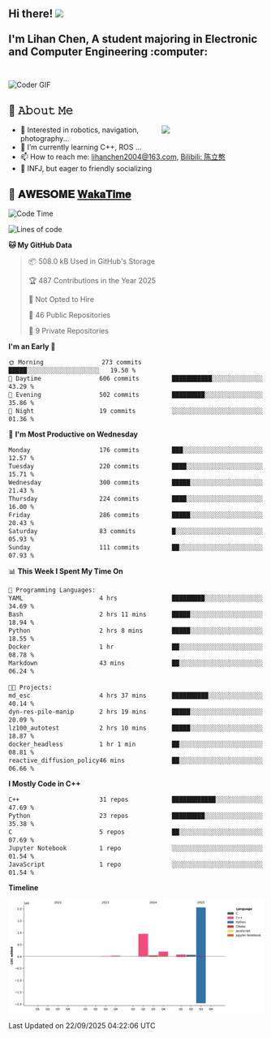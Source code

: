 <h2 align="left">
 <abc>
  <br>Hi there! <img src="https://user-images.githubusercontent.com/42378118/110234147-e3259600-7f4e-11eb-95be-0c4047144dea.gif" width="30"><br>
  <br> I'm Lihan Chen, A student majoring in Electronic and Computer Engineering :computer:<br>
  <br>
 </abc>
</h2>

<img align="center" src="https://media.giphy.com/media/SWoSkN6DxTszqIKEqv/giphy.gif" alt="Coder GIF" width="500">

## :book: 𝙰𝚋𝚘𝚞𝚝 𝙼𝚎

<img align="right" width="40%" src="https://github-readme-stats.vercel.app/api?username=LihanChen2004&show_icons=true&icon_color=CE1D2D&text_color=718096&bg_color=ffffff&hide_title=true" />

- 🌟 Interested in robotics, navigation, photography...
- 🌱 I’m currently learning C++, ROS ... 
- 📫 How to reach me: lihanchen2004@163.com, [Bilibili: 陈立憨](https://space.bilibili.com/170786212)
- 👯 INFJ, but eager to friendly socializing

## 📜 𝐀𝐖𝐄𝐒𝐎𝐌𝐄 [𝐖𝐚𝐤𝐚𝐓𝐢𝐦𝐞](https://github.com/anmol098/waka-readme-stats)

<!--START_SECTION:waka-->
![Code Time](http://img.shields.io/badge/Code%20Time-1%2C479%20hrs%2011%20mins-blue)

![Lines of code](https://img.shields.io/badge/From%20Hello%20World%20I%27ve%20Written-3.4%20million%20lines%20of%20code-blue)

**🐱 My GitHub Data** 

> 📦 508.0 kB Used in GitHub's Storage 
 > 
> 🏆 487 Contributions in the Year 2025
 > 
> 🚫 Not Opted to Hire
 > 
> 📜 46 Public Repositories 
 > 
> 🔑 9 Private Repositories 
 > 
**I'm an Early 🐤** 

```text
🌞 Morning                273 commits         █████░░░░░░░░░░░░░░░░░░░░   19.50 % 
🌆 Daytime                606 commits         ███████████░░░░░░░░░░░░░░   43.29 % 
🌃 Evening                502 commits         █████████░░░░░░░░░░░░░░░░   35.86 % 
🌙 Night                  19 commits          ░░░░░░░░░░░░░░░░░░░░░░░░░   01.36 % 
```
📅 **I'm Most Productive on Wednesday** 

```text
Monday                   176 commits         ███░░░░░░░░░░░░░░░░░░░░░░   12.57 % 
Tuesday                  220 commits         ████░░░░░░░░░░░░░░░░░░░░░   15.71 % 
Wednesday                300 commits         █████░░░░░░░░░░░░░░░░░░░░   21.43 % 
Thursday                 224 commits         ████░░░░░░░░░░░░░░░░░░░░░   16.00 % 
Friday                   286 commits         █████░░░░░░░░░░░░░░░░░░░░   20.43 % 
Saturday                 83 commits          █░░░░░░░░░░░░░░░░░░░░░░░░   05.93 % 
Sunday                   111 commits         ██░░░░░░░░░░░░░░░░░░░░░░░   07.93 % 
```


📊 **This Week I Spent My Time On** 

```text
💬 Programming Languages: 
YAML                     4 hrs               █████████░░░░░░░░░░░░░░░░   34.69 % 
Bash                     2 hrs 11 mins       █████░░░░░░░░░░░░░░░░░░░░   18.94 % 
Python                   2 hrs 8 mins        █████░░░░░░░░░░░░░░░░░░░░   18.55 % 
Docker                   1 hr                ██░░░░░░░░░░░░░░░░░░░░░░░   08.78 % 
Markdown                 43 mins             ██░░░░░░░░░░░░░░░░░░░░░░░   06.24 % 

🐱‍💻 Projects: 
md_esc                   4 hrs 37 mins       ██████████░░░░░░░░░░░░░░░   40.14 % 
dyn-res-pile-manip       2 hrs 19 mins       █████░░░░░░░░░░░░░░░░░░░░   20.09 % 
lz100_autotest           2 hrs 10 mins       █████░░░░░░░░░░░░░░░░░░░░   18.87 % 
docker_headless          1 hr 1 min          ██░░░░░░░░░░░░░░░░░░░░░░░   08.81 % 
reactive_diffusion_policy46 mins             ██░░░░░░░░░░░░░░░░░░░░░░░   06.66 % 
```

**I Mostly Code in C++** 

```text
C++                      31 repos            ████████████░░░░░░░░░░░░░   47.69 % 
Python                   23 repos            █████████░░░░░░░░░░░░░░░░   35.38 % 
C                        5 repos             ██░░░░░░░░░░░░░░░░░░░░░░░   07.69 % 
Jupyter Notebook         1 repo              ░░░░░░░░░░░░░░░░░░░░░░░░░   01.54 % 
JavaScript               1 repo              ░░░░░░░░░░░░░░░░░░░░░░░░░   01.54 % 
```



**Timeline**

![Lines of Code chart](https://raw.githubusercontent.com/LihanChen2004/LihanChen2004/main/assets/bar_graph.png)


 Last Updated on 22/09/2025 04:22:06 UTC
<!--END_SECTION:waka-->

<!--
**LihanChen2004/LihanChen2004** is a ✨ _special_ ✨ repository because its `README.md` (this file) appears on your GitHub profile.

Here are some ideas to get you started:

- 🔭 I’m currently working on ...
- 🌱 I’m currently learning ...
- 👯 I’m looking to collaborate on ...
- 🤔 I’m looking for help with ...
- 💬 Ask me about ...
- 📫 How to reach me: ...
- 😄 Pronouns: ...
- ⚡ Fun fact: ...
-->
